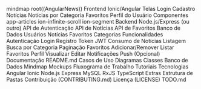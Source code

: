 mindmap
  root((AngularNews))
    Frontend
      Ionic/Angular
        Telas
          Login
          Cadastro
          Notícias
          Notícias por Categoria
          Favoritos
          Perfil do Usuário
        Componentes
          app-articles
          ion-infinite-scroll
          ion-segment
    Backend
      Node.js/Express (ou outro)
        API de Autenticação
        API de Notícias
        API de Favoritos
        Banco de Dados
          Usuários
          Notícias
          Favoritos
          Categorias
    Funcionalidades
      Autenticação
        Login
        Registro
        Token JWT
      Consumo de Notícias
        Listagem
        Busca por Categoria
        Paginação
      Favoritos
        Adicionar/Remover
        Listar Favoritos
      Perfil
        Visualizar
        Editar
      Notificações Push
        (Opcional)
    Documentação
      README.md
      Casos de Uso
      Diagramas
        Classes
        Banco de Dados
        Mindmap
      Mockups
      Fluxograma de Trabalho
      Tutoriais
    Tecnologias
      Angular
      Ionic
      Node.js
      Express
      MySQL
      RxJS
      TypeScript
    Extras
      Estrutura de Pastas
      Contribuição (CONTRIBUTING.md)
      Licença (LICENSE)
      TODO.md
